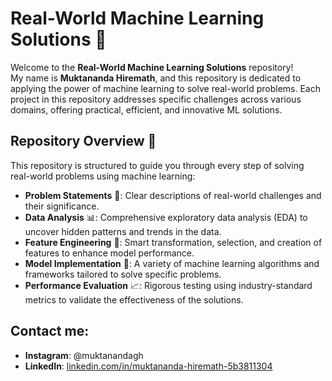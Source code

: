 # Real-World Machine Learning Solutions 🚀  

Welcome to the **Real-World Machine Learning Solutions** repository!  
My name is **Muktananda Hiremath**, and this repository is dedicated to applying the power of machine learning to solve real-world problems. Each project in this repository addresses specific challenges across various domains, offering practical, efficient, and innovative ML solutions.  

## Repository Overview 📂  

This repository is structured to guide you through every step of solving real-world problems using machine learning:  
- **Problem Statements** 📝: Clear descriptions of real-world challenges and their significance.  
- **Data Analysis** 📊: Comprehensive exploratory data analysis (EDA) to uncover hidden patterns and trends in the data.  
- **Feature Engineering** 🔧: Smart transformation, selection, and creation of features to enhance model performance.  
- **Model Implementation** 🤖: A variety of machine learning algorithms and frameworks tailored to solve specific problems.  
- **Performance Evaluation** 📈: Rigorous testing using industry-standard metrics to validate the effectiveness of the solutions.  
## Contact me:

- **Instagram**: @muktanandagh
- **LinkedIn**: [linkedin.com/in/muktananda-hiremath-5b3811304](https://linkedin.com/in/muktananda-hiremath-5b3811304)
